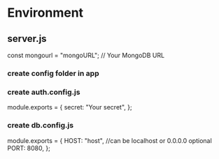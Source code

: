 # Environment

## server.js

const mongourl = "mongoURL"; // Your MongoDB URL

### create config folder in app
### create auth.config.js

module.exports = {
  secret: "Your secret",
};
### create db.config.js
module.exports = {
  HOST: "host", //can be localhost or 0.0.0.0 optional
  PORT: 8080,
};
